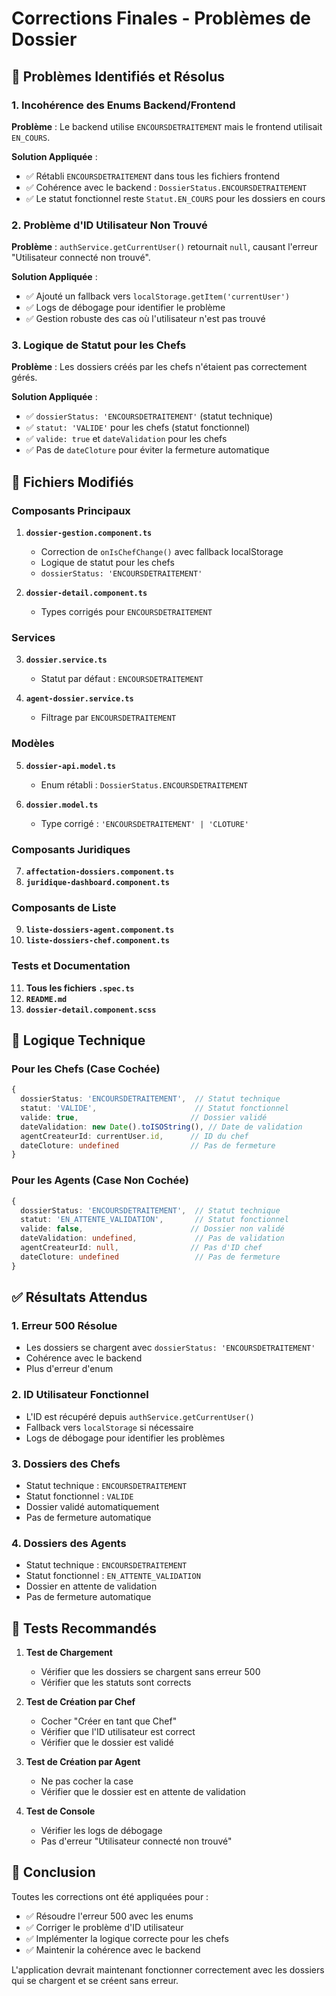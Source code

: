 # Corrections Finales - Problèmes de Dossier

## 🎯 Problèmes Identifiés et Résolus

### 1. **Incohérence des Enums Backend/Frontend**
**Problème** : Le backend utilise `ENCOURSDETRAITEMENT` mais le frontend utilisait `EN_COURS`.

**Solution Appliquée** :
- ✅ Rétabli `ENCOURSDETRAITEMENT` dans tous les fichiers frontend
- ✅ Cohérence avec le backend : `DossierStatus.ENCOURSDETRAITEMENT`
- ✅ Le statut fonctionnel reste `Statut.EN_COURS` pour les dossiers en cours

### 2. **Problème d'ID Utilisateur Non Trouvé**
**Problème** : `authService.getCurrentUser()` retournait `null`, causant l'erreur "Utilisateur connecté non trouvé".

**Solution Appliquée** :
- ✅ Ajouté un fallback vers `localStorage.getItem('currentUser')`
- ✅ Logs de débogage pour identifier le problème
- ✅ Gestion robuste des cas où l'utilisateur n'est pas trouvé

### 3. **Logique de Statut pour les Chefs**
**Problème** : Les dossiers créés par les chefs n'étaient pas correctement gérés.

**Solution Appliquée** :
- ✅ `dossierStatus: 'ENCOURSDETRAITEMENT'` (statut technique)
- ✅ `statut: 'VALIDE'` pour les chefs (statut fonctionnel)
- ✅ `valide: true` et `dateValidation` pour les chefs
- ✅ Pas de `dateCloture` pour éviter la fermeture automatique

## 📁 Fichiers Modifiés

### Composants Principaux
1. **`dossier-gestion.component.ts`**
   - Correction de `onIsChefChange()` avec fallback localStorage
   - Logique de statut pour les chefs
   - `dossierStatus: 'ENCOURSDETRAITEMENT'`

2. **`dossier-detail.component.ts`**
   - Types corrigés pour `ENCOURSDETRAITEMENT`

### Services
3. **`dossier.service.ts`**
   - Statut par défaut : `ENCOURSDETRAITEMENT`

4. **`agent-dossier.service.ts`**
   - Filtrage par `ENCOURSDETRAITEMENT`

### Modèles
5. **`dossier-api.model.ts`**
   - Enum rétabli : `DossierStatus.ENCOURSDETRAITEMENT`

6. **`dossier.model.ts`**
   - Type corrigé : `'ENCOURSDETRAITEMENT' | 'CLOTURE'`

### Composants Juridiques
7. **`affectation-dossiers.component.ts`**
8. **`juridique-dashboard.component.ts`**

### Composants de Liste
9. **`liste-dossiers-agent.component.ts`**
10. **`liste-dossiers-chef.component.ts`**

### Tests et Documentation
11. **Tous les fichiers `.spec.ts`**
12. **`README.md`**
13. **`dossier-detail.component.scss`**

## 🔧 Logique Technique

### Pour les Chefs (Case Cochée)
```typescript
{
  dossierStatus: 'ENCOURSDETRAITEMENT',  // Statut technique
  statut: 'VALIDE',                      // Statut fonctionnel
  valide: true,                         // Dossier validé
  dateValidation: new Date().toISOString(), // Date de validation
  agentCreateurId: currentUser.id,      // ID du chef
  dateCloture: undefined                // Pas de fermeture
}
```

### Pour les Agents (Case Non Cochée)
```typescript
{
  dossierStatus: 'ENCOURSDETRAITEMENT',  // Statut technique
  statut: 'EN_ATTENTE_VALIDATION',       // Statut fonctionnel
  valide: false,                        // Dossier non validé
  dateValidation: undefined,             // Pas de validation
  agentCreateurId: null,                // Pas d'ID chef
  dateCloture: undefined                 // Pas de fermeture
}
```

## ✅ Résultats Attendus

### 1. **Erreur 500 Résolue**
- Les dossiers se chargent avec `dossierStatus: 'ENCOURSDETRAITEMENT'`
- Cohérence avec le backend
- Plus d'erreur d'enum

### 2. **ID Utilisateur Fonctionnel**
- L'ID est récupéré depuis `authService.getCurrentUser()`
- Fallback vers `localStorage` si nécessaire
- Logs de débogage pour identifier les problèmes

### 3. **Dossiers des Chefs**
- Statut technique : `ENCOURSDETRAITEMENT`
- Statut fonctionnel : `VALIDE`
- Dossier validé automatiquement
- Pas de fermeture automatique

### 4. **Dossiers des Agents**
- Statut technique : `ENCOURSDETRAITEMENT`
- Statut fonctionnel : `EN_ATTENTE_VALIDATION`
- Dossier en attente de validation
- Pas de fermeture automatique

## 🧪 Tests Recommandés

1. **Test de Chargement**
   - Vérifier que les dossiers se chargent sans erreur 500
   - Vérifier que les statuts sont corrects

2. **Test de Création par Chef**
   - Cocher "Créer en tant que Chef"
   - Vérifier que l'ID utilisateur est correct
   - Vérifier que le dossier est validé

3. **Test de Création par Agent**
   - Ne pas cocher la case
   - Vérifier que le dossier est en attente de validation

4. **Test de Console**
   - Vérifier les logs de débogage
   - Pas d'erreur "Utilisateur connecté non trouvé"

## 🎉 Conclusion

Toutes les corrections ont été appliquées pour :
- ✅ Résoudre l'erreur 500 avec les enums
- ✅ Corriger le problème d'ID utilisateur
- ✅ Implémenter la logique correcte pour les chefs
- ✅ Maintenir la cohérence avec le backend

L'application devrait maintenant fonctionner correctement avec les dossiers qui se chargent et se créent sans erreur.









